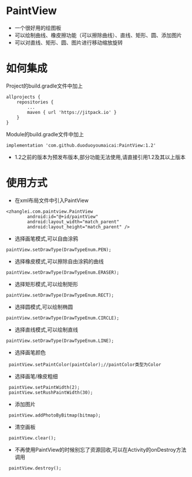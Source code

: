# PaintView
* 一个很好用的绘图板
* 可以绘制曲线、橡皮擦功能（可以擦除曲线）、直线、矩形、圆、添加图片
* 可以对直线、矩形、圆、图片进行移动缩放旋转

# 如何集成
Project的build.gradle文件中加上

```
allprojects {
    repositories {
        ...
        maven { url 'https://jitpack.io' }
    }
}
```
  Module的build.gradle文件中加上
  ```
  implementation 'com.github.duoduoyoumaicai:PaintView:1.2'
  ```
  * 1.2之前的版本为预发布版本,部分功能无法使用,请直接引用1.2及其以上版本
  
  # 使用方式
   * 在xml布局文件中引入PaintView
 
```
<zhanglei.com.paintview.PaintView
        android:id="@+id/paintView"
        android:layout_width="match_parent"
        android:layout_height="match_parent" />
```
* 选择画笔模式,可以自由涂鸦
```
paintView.setDrawType(DrawTypeEnum.PEN);
```
* 选择橡皮模式,可以擦除自由涂鸦的曲线
```
paintView.setDrawType(DrawTypeEnum.ERASER);
```
* 选择矩形模式,可以绘制矩形
```
paintView.setDrawType(DrawTypeEnum.RECT);
```
* 选择圆模式,可以绘制椭圆
```
paintView.setDrawType(DrawTypeEnum.CIRCLE);
```
* 选择直线模式,可以绘制直线
```
paintView.setDrawType(DrawTypeEnum.LINE);
```
* 选择画笔颜色
```
 paintView.setPaintColor(paintColor);//paintColor类型为Color
```
* 选择画笔/橡皮粗细
```
 paintView.setPaintWidth(2);
 paintView.setRushPaintWidth(30);
```
* 添加图片
```
 paintView.addPhotoByBitmap(bitmap);
```
* 清空画板
```
 paintView.clear();
```
* 不再使用PaintView的时候别忘了资源回收,可以在Activity的onDestroy方法调用
```
 paintView.destroy();
```
